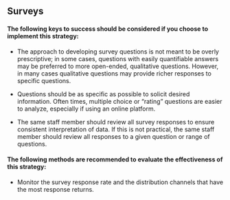 ## Surveys
#### The following keys to success should be considered if you choose to implement this strategy:
-  The approach to developing survey questions is not meant to be overly prescriptive; in some cases, questions with easily quantifiable answers may be preferred to more open-ended, qualitative questions. However, in many cases qualitative questions may provide richer responses to specific questions. 

-  Questions should be as specific as possible to solicit desired information. Often times, multiple choice or “rating” questions are easier to analyze, especially if using an online platform. 

-  The same staff member should review all survey responses to ensure consistent interpretation of data. If this is not practical, the same staff member should review all responses to a given question or range of questions.


#### The following methods are recommended to evaluate the effectiveness of this strategy:
-  Monitor the survey response rate and the distribution channels that have the most response returns.
